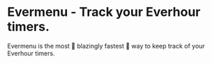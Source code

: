# Evermenu - Track your Everhour timers.

Evermenu is the most 🚀 blazingly fastest 🚀 way to keep track of your Everhour timers.
